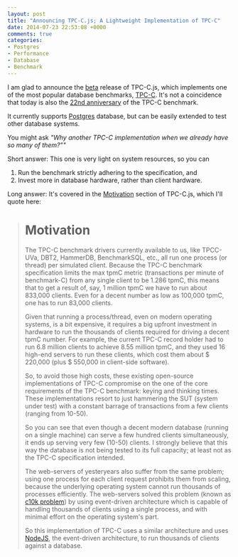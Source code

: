 ```yaml
---
layout: post
title: "Announcing TPC-C.js; A Lightweight Implementation of TPC-C"
date: 2014-07-23 22:53:08 +0000
comments: true
categories:
- Postgres
- Performance
- Database
- Benchmark
---
```


I am glad to announce the [beta] release of TPC-C.js, which implements one of
the most popular database benchmarks, [TPC-C]. It's not a coincidence that today
is also the [22nd anniversary] of the TPC-C benchmark.

It currently supports [Postgres] database, but can be easily extended to test
other database systems.

[beta]: https://github.com/gurjeet/DBYardstick/tree/v0.1.0/TPC-C
[TPC-C]: http://www.tpc.org/tpcc/default.asp
[22nd anniversary]: http://www.tpc.org/information/sessions/sigmod/sld007.htm
[Postgres]: http://www.postgresql.org/

You might ask *"Why another TPC-C implementation when we already have so many of
them?""*

Short answer: This one is very light on system resources, so you can

1. Run the benchmark strictly adhering to the specification, and
2. Invest more in database hardware, rather than client hardware.

Long answer: It's covered in the [Motivation] section of TPC-C.js, which I'll
quote here:

[Motivation]: https://github.com/gurjeet/DBYardstick/tree/master/TPC-C#motivation

> Motivation
> ==========
>
> The TPC-C benchmark drivers currently available to us, like TPCC-UVa, DBT2,
> HammerDB, BenchmarkSQL, etc., all run one process (or thread) per simulated
> client. Because the TPC-C benchmark specification limits the max tpmC metric
> (transactions per minute of benchmark-C) from any single client to be 1.286 tpmC,
> this means that to get a result of, say, 1 million tpmC we have to run about
> 833,000 clients. Even for a decent number as low as 100,000 tpmC, one has to run
> 83,000 clients.
>
> Given that running a process/thread, even on modern operating systems, is a bit
> expensive, it requires a big upfront investment in hardware to run the thousands
> of clients required for driving a decent tpmC number. For example, the current
> TPC-C record holder had to run 6.8 million clients to achieve 8.55 million tpmC,
> and they used 16 high-end servers to run these clients, which cost them about
> $ 220,000 (plus $ 550,000 in client-side software).
>
> So, to avoid those high costs, these existing open-source implementations of
> TPC-C compromise on the one of the core requirements of the TPC-C benchmark:
> keying and thinking times. These implementations resort to just hammering the
> SUT (system under test) with a constant barrage of transactions from a few
> clients (ranging from 10-50).
>
> So you can see that even though a decent modern database (running on a single
> machine) can serve a few hundred clients simultaneously, it ends up serving
> very few (10-50) clients. I strongly believe that this way the database is
> not being tested to its full capacity; at least not as the TPC-C specification
> intended.
>
> The web-servers of yesteryears also suffer from the same problem; using one
> process for each client request prohibits them from scaling, because the
> underlying operating system cannot run thousands of processes efficiently. The
> web-servers solved this problem (known as [c10k problem]) by using event-driven
> architecture which is capable of handling thousands of clients using a single
> process, and with minimal effort on the operating system's part.
>
> So this implementation of TPC-C uses a similar architecture and uses [NodeJS],
> the event-driven architecture, to run thousands of clients against a database.
>
[c10k problem]: http://en.wikipedia.org/wiki/C10k_problem
[NodeJS]: http://nodejs.org/


